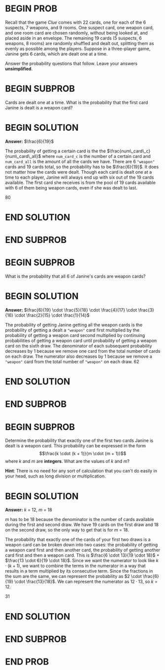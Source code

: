 # BEGIN PROB

Recall that the game *Clue* comes with 22 cards, one for each of the 6
suspects, 7 weapons, and 9 rooms. One suspect card, one weapon card, and
one room card are chosen randomly, without being looked at, and placed
aside in an envelope. The remaining 19 cards (5 suspects, 6 weapons, 8
rooms) are randomly shuffled and dealt out, splitting them as evenly as
possible among the players. Suppose in a three-player game, Janine gets
6 cards, which are dealt one at a time.

Answer the probability questions that follow. Leave your answers
**unsimplified**.

# BEGIN SUBPROB

Cards are dealt one at a time. What is the probability that the first
card Janine is dealt is a weapon card?

# BEGIN SOLUTION

**Answer:** $\frac{6}{19}$

The probability of getting a certain card is the the $\frac{num\_card\_c}{num\_card\_all}$ where `num_card_c` is the number of a certain card and `num_card_all` is the amount of all the cards we have. There are 6 `"weapon"` cards and 19 cards total, so the probability has to be $\frac{6}{19}$. It does not matter how the cards were dealt. Though each card is dealt one at a time to each player, Janine will always end up with six out of the 19 cards available. The first card she receives is from the pool of 19 cards available with 6 of them being weapon cards, even if she was dealt to last.

<average>80</average>

# END SOLUTION

# END SUBPROB

# BEGIN SUBPROB

What is the probability that all 6 of Janine's cards are weapon cards?

# BEGIN SOLUTION

**Answer:** $\frac{6}{19} \cdot \frac{5}{18} \cdot \frac{4}{17} \cdot \frac{3}{16} \cdot \frac{2}{15} \cdot \frac{1}{14}$

The probability of getting Janine getting all the weapon cards is the  probability of getting a dealt a `"weapon"` card first multiplied by the probability of getting a weapon card second multiplied by continuing probabilities of getting a weapon card until probability of getting a weapon card on the sixth draw. The denominator of each subsequent probability decreases by 1 because we remove one card from the total number of cards on each draw. The numerator also decreases by 1 because we remove a `"weapon"` card from the total number of `"weapon"` on each draw. 
<average>62</average>

# END SOLUTION

# END SUBPROB

# BEGIN SUBPROB

Determine the probability that exactly one of the first two cards Janine
is dealt is a weapon card. This probability can be expressed in the form
$$\frac{k \cdot (k + 1)}{m \cdot (m + 1)}$$ where $k$ and $m$ are
**integers**. What are the values of $k$ and $m$?

**Hint**: There is no need for any sort of calculation that you can't do
easily in your head, such as long division or multiplication.


# BEGIN SOLUTION

**Answer:** $k$ = 12, $m$ = 18

$m$ has to be 18 because the denominator is the number of cards available during the first and second draw. We have 19 cards on the first draw and 18 on the second draw, so the only way to get that is for $m$ = 18. 

The probability that exactly one of the cards of your first two draws is a weapon card can be broken down into two cases: the probability of getting a weapon card first and then another card, the probability of getting another card first and then a weapon card. This is $\frac{6 \cdot 13}{19 \cdot 18}$ + $\frac{13 \cdot 6}{19 \cdot 18}$. Since we want the numerator to look like $k \cdot (k+1)$, we want to combine the terms in the numerator in a way that results in a term multiplied by its consecutive term. Since the fractions in the sum are the same, we can represent the probability as $2 \cdot \frac{6}{19} \cdot \frac{13}{18}$. We can represent the numerator as $12 \cdot 13$, so $k$ = 12. 

<!-- The probability that exactly one of the cards of your first two draws is a weapon card can be broken down into two cases: the probability of getting a weapon card first and then another card, the probability of getting another card first and then a weapon card. This is $\frac{6 \cdot 13}{19 \cdot 18}$ + $\frac{13 \cdot 6}{19 \cdot 18}$. The numerator of this fraction ends up being 156! The only $k$ value where $k$($k$+1) = 156 is 12! -->
<average>31</average>

# END SOLUTION

# END SUBPROB

# END PROB